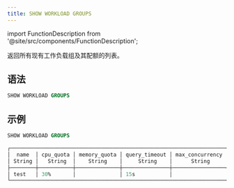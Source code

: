 ```yaml
---
title: SHOW WORKLOAD GROUPS
---
```

import FunctionDescription from '@site/src/components/FunctionDescription';

<FunctionDescription description="引入或更新于: v1.2.743"/>

返回所有现有工作负载组及其配额的列表。

## 语法

```sql
SHOW WORKLOAD GROUPS
```

## 示例

```sql
SHOW WORKLOAD GROUPS

┌────────────────────────────────────────────────────────────────────────────────────────────┐
│  name  │ cpu_quota │ memory_quota │ query_timeout │ max_concurrency │ query_queued_timeout │
│ String │   String  │    String    │     String    │      String     │        String        │
├────────┼───────────┼──────────────┼───────────────┼─────────────────┼──────────────────────┤
│ test   │ 30%       │              │ 15s           │                 │                      │
└────────────────────────────────────────────────────────────────────────────────────────────┘
```